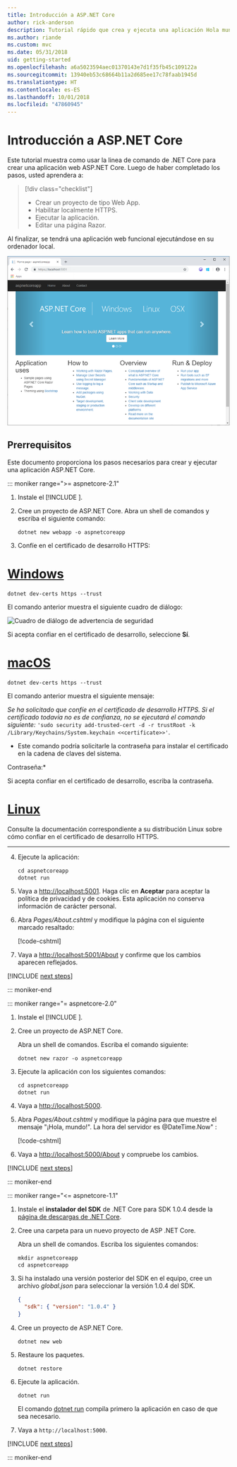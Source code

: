 ```yaml
---
title: Introducción a ASP.NET Core
author: rick-anderson
description: Tutorial rápido que crea y ejecuta una aplicación Hola mundo sencilla mediante ASP.NET Core.
ms.author: riande
ms.custom: mvc
ms.date: 05/31/2018
uid: getting-started
ms.openlocfilehash: a6a5023594aec01370143e7d1f35fb45c109122a
ms.sourcegitcommit: 13940eb53c68664b11a2d685ee17c78faab1945d
ms.translationtype: HT
ms.contentlocale: es-ES
ms.lasthandoff: 10/01/2018
ms.locfileid: "47860945"
---
```

# <a name="get-started-with-aspnet-core"></a>Introducción a ASP.NET Core

Este tutorial muestra como usar la linea de comando de .NET Core para crear una aplicación web ASP.NET Core. Luego de haber completado los pasos, usted aprendera a:

> [!div class="checklist"]
> * Crear un proyecto de tipo Web App.
> * Habilitar localmente HTTPS.
> * Ejecutar la aplicación.
> * Editar una página Razor.

Al finalizar, se tendrá una aplicación web funcional ejecutándose en su ordenador local.

![Web app home page](home-page.png)

## Prerrequisitos

Este documento proporciona los pasos necesarios para crear y ejecutar una aplicación ASP.NET Core.

::: moniker range=">= aspnetcore-2.1"

1. Instale el [!INCLUDE [](~/includes/2.1-SDK.md)].

2. Cree un proyecto de ASP.NET Core. Abra un shell de comandos y escriba el siguiente comando:

   ```console
   dotnet new webapp -o aspnetcoreapp
   ```

3. Confíe en el certificado de desarrollo HTTPS:

# <a name="windowstabwindows"></a>[Windows](#tab/windows)

  ```console
  dotnet dev-certs https --trust
  ```

  El comando anterior muestra el siguiente cuadro de diálogo:

  ![Cuadro de diálogo de advertencia de seguridad](_static/cert.png)

  Si acepta confiar en el certificado de desarrollo, seleccione **Sí**.

# <a name="macostabmacos"></a>[macOS](#tab/macos)

  ```console
  dotnet dev-certs https --trust
  ```

  El comando anterior muestra el siguiente mensaje:

  *Se ha solicitado que confíe en el certificado de desarrollo HTTPS. Si el certificado todavía no es de confianza, no se ejecutará el comando siguiente:* `'sudo security add-trusted-cert -d -r trustRoot -k /Library/Keychains/System.keychain <<certificate>>'`.  
  * Este comando podría solicitarle la contraseña para instalar el certificado en la cadena de claves del sistema.
  
  Contraseña:*

  Si acepta confiar en el certificado de desarrollo, escriba la contraseña.

# <a name="linuxtablinux"></a>[Linux](#tab/linux)

  Consulte la documentación correspondiente a su distribución Linux sobre cómo confiar en el certificado de desarrollo HTTPS.
   
---

4. Ejecute la aplicación:

   ```console
   cd aspnetcoreapp
   dotnet run
   ```

5. Vaya a [http://localhost:5001](http://localhost:5001).  Haga clic en **Aceptar** para aceptar la política de privacidad y de cookies. Esta aplicación no conserva información de carácter personal.

6. Abra *Pages/About.cshtml* y modifique la página con el siguiente marcado resaltado:

   [!code-cshtml[](sample/getting-started/about.cshtml?highlight=9)]

7. Vaya a [http://localhost:5001/About](http://localhost:5001/About) y confirme que los cambios aparecen reflejados.

[!INCLUDE [next steps](~/includes/getting-started/next-steps.md)]

::: moniker-end

::: moniker range="= aspnetcore-2.0"

1. Instale el [!INCLUDE [](~/includes/net-core-sdk-download-link.md)].

2. Cree un proyecto de ASP.NET Core.

   Abra un shell de comandos. Escriba el comando siguiente:

   ```console
   dotnet new razor -o aspnetcoreapp
   ```

3. Ejecute la aplicación con los siguientes comandos:

   ```console
   cd aspnetcoreapp
   dotnet run
   ```

4. Vaya a [http://localhost:5000](http://localhost:5000).

5. Abra *Pages/About.cshtml* y modifique la página para que muestre el mensaje "¡Hola, mundo!". La hora del servidor es @DateTime.Now" :

   [!code-cshtml[](sample/getting-started/about.cshtml?highlight=9&range=1-9)]

6. Vaya a [http://localhost:5000/About](http://localhost:5000/About) y compruebe los cambios.

[!INCLUDE [next steps](~/includes/getting-started/next-steps.md)]

::: moniker-end

::: moniker range="<= aspnetcore-1.1"

1. Instale el **instalador del SDK** de .NET Core para SDK 1.0.4 desde la [página de descargas de .NET Core](https://www.microsoft.com/net/download/all).

2. Cree una carpeta para un nuevo proyecto de ASP .NET Core.

   Abra un shell de comandos. Escriba los siguientes comandos:

   ```console
   mkdir aspnetcoreapp
   cd aspnetcoreapp
   ```

3. Si ha instalado una versión posterior del SDK en el equipo, cree un archivo *global.json* para seleccionar la versión 1.0.4 del SDK.

   ```json
   {
     "sdk": { "version": "1.0.4" }
   }
   ```

4. Cree un proyecto de ASP.NET Core.

   ```console
   dotnet new web
   ```

5. Restaure los paquetes.

   ```console
   dotnet restore
   ```

6. Ejecute la aplicación.

   ```console
   dotnet run
   ```

   El comando [dotnet run](/dotnet/core/tools/dotnet-run) compila primero la aplicación en caso de que sea necesario.

7. Vaya a `http://localhost:5000`.

[!INCLUDE [next steps](~/includes/getting-started/next-steps.md)]

::: moniker-end
